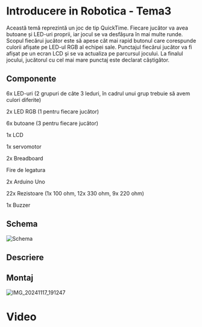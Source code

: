 # Introducere in Robotica - Tema3
Această temă reprezintă un joc de tip QuickTime. Fiecare jucător va avea butoane și LED-uri proprii, iar jocul se va desfășura în mai multe runde. Scopul fiecărui jucător este să apese cât mai rapid butonul care corespunde culorii afișate pe LED-ul RGB al echipei sale. Punctajul fiecărui jucător va fi afișat pe un ecran LCD și se va actualiza pe parcursul jocului. La finalul jocului, jucătorul cu cel mai mare punctaj este declarat câștigător.

## Componente
6x LED-uri (2 grupuri de câte 3 leduri, în cadrul unui grup trebuie să avem culori diferite)

2x LED RGB (1 pentru fiecare jucător)

6x butoane (3 pentru fiecare jucător)

1x LCD

1x servomotor

2x Breadboard

Fire de legatura

2x Arduino Uno

22x Rezistoare (1x 100 ohm, 12x 330 ohm, 9x 220 ohm)

1x Buzzer

## Schema

![Schema](https://github.com/user-attachments/assets/730b5022-dda5-4bc6-b0ff-429cfeb29473)

## Descriere



## Montaj

![IMG_20241117_191247](https://github.com/user-attachments/assets/9fb12a75-4d76-4de5-8ff1-6fd11ae6a542)

# Video

